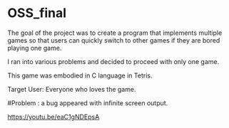 # OSS_final

The goal of the project was to create a program that implements multiple games so that users can quickly switch to other games if they are bored playing one game.

I ran into various problems and decided to proceed with only one game.

This game was embodied in C language in Tetris.

Target User: Everyone who loves the game.

#Problem : a bug appeared with infinite screen output. 

https://youtu.be/eaC1gNDEpsA
